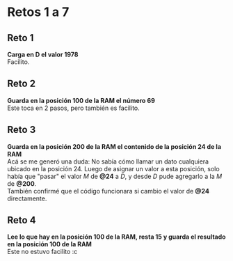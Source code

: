 # Retos 1 a 7
## Reto 1
**Carga en D el valor 1978**  
Facilito.

## Reto 2
**Guarda en la posición 100 de la RAM el número 69**  
Este toca en 2 pasos, pero también es facilito.

## Reto 3
**Guarda en la posición 200 de la RAM el contenido de la posición 24 de la RAM**  
Acá se me generó una duda: No sabía cómo llamar un dato cualquiera ubicado en la posición 24.
Luego de asignar un valor a esta posición, solo había que "pasar" el valor *M* de **@24** a *D*, y desde *D* pude agregarlo a la *M* de **@200**.  
También confirmé que el código funcionara si cambio el valor de **@24** directamente.

## Reto 4
**Lee lo que hay en la posición 100 de la RAM, resta 15 y guarda el resultado en la posición 100 de la RAM**  
Este no estuvo facilito :c 